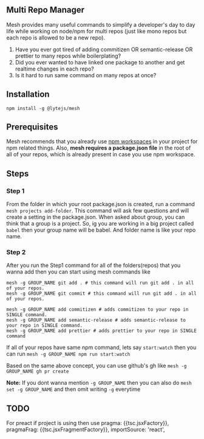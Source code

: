 ## Multi Repo Manager

Mesh provides many useful commands to simplify a developer's day to day life while working on node/npm for multi repos (just like mono repos but each repo is allowed to be a new repo).

1. Have you ever got tired of adding commitizen OR semantic-release OR prettier to many repos while boilerplating?
2. Did you ever wanted to have linked one package to another and get realtime changes in each repo?
3. Is it hard to run same command on many repos at once?

## Installation

    npm install -g @lytejs/mesh

## Prerequisites

Mesh recommends that you already use [npm workspaces](https://docs.npmjs.com/cli/v8/using-npm/workspaces/) in your project for npm related things. Also, **mesh requires a package.json file** in the root of all of your repos, which is already present in case you use npm workspace.

## Steps

### Step 1

From the folder in which your root package.json is created, run a command `mesh projects add-folder`. This command will ask few questions and will create a setting in the package.json. When asked about group, you can think that a group is a project. So, ig you are working in a big project called `babel` then your group name will be babel. And folder name is like your repo name.

### Step 2

After you run the Step1 command for all of the folders(repos) that you wanna add then you can start using mesh commands like

    mesh -g GROUP_NAME git add . # this command will run git add . in all of your repos.
    mesh -g GROUP_NAME git commit # this command will run git add . in all of your repos.

    mesh -g GROUP_NAME add commitizen # adds commitizen to your repo in SINGLE command.
    mesh -g GROUP_NAME add semantic-release # adds semantic-release to your repo in SINGLE command.
    mesh -g GROUP_NAME add prettier # adds prettier to your repo in SINGLE command

If all of your repos have same npm command, lets say `start:watch` then you can run `mesh -g GROUP_NAME npm run start:watch`

Based on the same above concept, you can use github's gh like `mesh -g GROUP_NAME gh pr create`

**Note:** If you dont wanna mention `-g GROUP_NAME` then you can also do `mesh set -g GROUP_NAME` and then omit writing `-g` everytime

## TODO

For preact if project is using then use
pragma: {{tsc.jsxFactory}},
pragmaFrag: {{tsc.jsxFragmentFactory}},
importSource: 'react',
